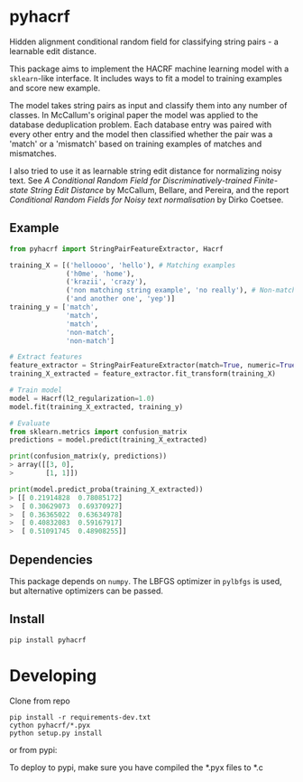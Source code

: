 # pyhacrf
Hidden alignment conditional random field for classifying string pairs - a learnable edit distance.

This package aims to implement the HACRF machine learning model with a `sklearn`-like interface.
It includes ways to fit a model to training examples and score new example.

The model takes string pairs as input and classify them into any number of classes. In McCallum's original paper the
model was applied to the database deduplication problem. Each database entry was paired with every other entry and
the model then classified whether the pair was a 'match' or a 'mismatch' based on training examples of matches and
mismatches.

I also tried to use it as learnable string edit distance for normalizing noisy text.
See *A Conditional Random Field for Discriminatively-trained Finite-state String Edit Distance* by
McCallum, Bellare, and Pereira, and the report *Conditional Random Fields for Noisy text normalisation* by Dirko Coetsee.

## Example

```python
from pyhacrf import StringPairFeatureExtractor, Hacrf

training_X = [('helloooo', 'hello'), # Matching examples
              ('h0me', 'home'),
              ('krazii', 'crazy'),
              ('non matching string example', 'no really'), # Non-matching examples
              ('and another one', 'yep')]
training_y = ['match',
              'match',
              'match',
              'non-match',
              'non-match']

# Extract features
feature_extractor = StringPairFeatureExtractor(match=True, numeric=True)
training_X_extracted = feature_extractor.fit_transform(training_X)

# Train model
model = Hacrf(l2_regularization=1.0)
model.fit(training_X_extracted, training_y)

# Evaluate
from sklearn.metrics import confusion_matrix
predictions = model.predict(training_X_extracted)

print(confusion_matrix(y, predictions))
> array([[3, 0],
>        [1, 1]])

print(model.predict_proba(training_X_extracted))
> [[ 0.21914828  0.78085172]
>  [ 0.30629073  0.69370927]
>  [ 0.36365022  0.63634978]
>  [ 0.40832083  0.59167917]
>  [ 0.51091745  0.48908255]]
```

## Dependencies
This package depends on `numpy`. The LBFGS optimizer in `pylbfgs` is used, but alternative optimizers can be passed.

## Install
```
pip install pyhacrf
```


# Developing
Clone from repo
```
pip install -r requirements-dev.txt
cython pyhacrf/*.pyx
python setup.py install
```
or from pypi:

To deploy to pypi, make sure you have compiled the *.pyx files to *.c